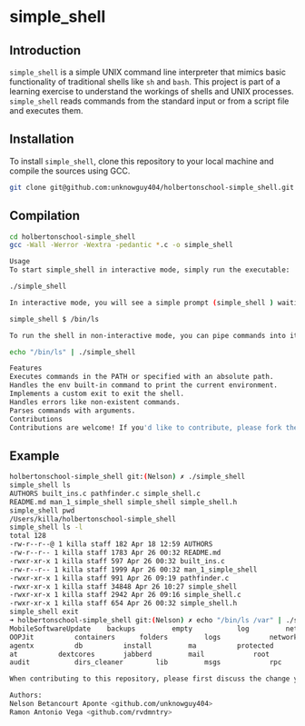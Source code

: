 # simple_shell

## Introduction

`simple_shell` is a simple UNIX command line interpreter that mimics basic functionality of traditional shells like `sh` and `bash`. This project is part of a learning exercise to understand the workings of shells and UNIX processes. `simple_shell` reads commands from the standard input or from a script file and executes them.

## Installation

To install `simple_shell`, clone this repository to your local machine and compile the sources using GCC.

```bash
git clone git@github.com:unknowguy404/holbertonschool-simple_shell.git
```

## Compilation

```bash
cd holbertonschool-simple_shell
gcc -Wall -Werror -Wextra -pedantic *.c -o simple_shell

Usage
To start simple_shell in interactive mode, simply run the executable:

./simple_shell

In interactive mode, you will see a simple prompt (simple_shell ) waiting for your commands. Type commands as you would in any standard shell:

simple_shell $ /bin/ls

To run the shell in non-interactive mode, you can pipe commands into it from the command line:

echo "/bin/ls" | ./simple_shell

Features
Executes commands in the PATH or specified with an absolute path.
Handles the env built-in command to print the current environment.
Implements a custom exit to exit the shell.
Handles errors like non-existent commands.
Parses commands with arguments.
Contributions
Contributions are welcome! If you'd like to contribute, please fork the repository and use a feature branch. Pull requests are warmly welcome.
```

## Example

```bash
holbertonschool-simple_shell git:(Nelson) ✗ ./simple_shell
simple_shell ls
AUTHORS built_ins.c pathfinder.c simple_shell.c
README.md man_1_simple_shell simple_shell simple_shell.h
simple_shell pwd
/Users/killa/holbertonschool-simple_shell
simple_shell ls -l
total 128
-rw-r--r--@ 1 killa staff 182 Apr 18 12:59 AUTHORS
-rw-r--r-- 1 killa staff 1783 Apr 26 00:32 README.md
-rwxr-xr-x 1 killa staff 597 Apr 26 00:32 built_ins.c
-rw-r--r-- 1 killa staff 1999 Apr 26 00:32 man_1_simple_shell
-rwxr-xr-x 1 killa staff 991 Apr 26 09:19 pathfinder.c
-rwxr-xr-x 1 killa staff 34848 Apr 26 10:27 simple_shell
-rwxr-xr-x 1 killa staff 2942 Apr 26 09:16 simple_shell.c
-rwxr-xr-x 1 killa staff 654 Apr 26 00:32 simple_shell.h
simple_shell exit
➜ holbertonschool-simple_shell git:(Nelson) ✗ echo "/bin/ls /var" | ./simple_shell
MobileSoftwareUpdate	backups			empty			log			netboot			run			vm
OOPJit			containers		folders			logs			networkd		select			yp
agentx			db			install			ma			protected		sntpd
at			dextcores		jabberd			mail			root			spool
audit			dirs_cleaner		lib			msgs			rpc			tmp

```

```bash
When contributing to this repository, please first discuss the change you wish to make via issue, email, or any other method with the owners of this repository before making a change.

Authors:
Nelson Betancourt Aponte <github.com/unknowguy404>
Ramon Antonio Vega <github.com/rvdmntry>
```
